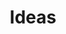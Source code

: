 ---
title: Ideas
week: 10
dates: 
- 2023-04-04
- 2023-04-06
current: false
unit: 3
project: project3
lectures:
- 'Friday 4pm: CD Lecture Series, Synoptic Office (Caspar Lam & YuJune Park)'
reading:
- mehri-russell
- van-gemert
day1:
- Human-centered design
day2:
- 3D on the web
hw:
- 'Readings + Discussion Questions, Project 3: Ideas'
- 'CD Lecture Response, Project 3: Ideas'
---